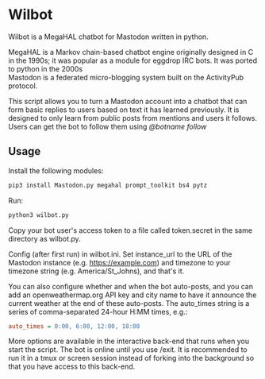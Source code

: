 # Wilbot
Wilbot is a MegaHAL chatbot for Mastodon written in python. 

MegaHAL is a Markov chain-based chatbot engine originally designed in C in the 1990s; it was popular as a module for eggdrop IRC bots. It was ported to python in the 2000s  
Mastodon is a federated micro-blogging system built on the ActivityPub protocol.  

This script allows you to turn a Mastodon account into a chatbot that can form basic replies to users based on text it has learned previously. It is designed to only learn from public posts from mentions and users it follows. Users can get the bot to follow them using *@botname follow*

## Usage
Install the following modules:
```bash
pip3 install Mastodon.py megahal prompt_toolkit bs4 pytz
```
 
Run:
```bash
python3 wilbot.py
```

Copy your bot user's access token to a file called token.secret in the same directory as wilbot.py. 

Config (after first run) in wilbot.ini. Set instance_url to the URL of the Mastodon instance (e.g. https://example.com) and timezone to your timezone string (e.g. America/St_Johns), and that's it. 

You can also configure whether and when the bot auto-posts, and you can add an openweathermap.org API key and city name to have it announce the current weather at the end of these auto-posts. The auto_times string is a series of comma-separated 24-hour H:MM times, e.g.:
```ini
auto_times = 0:00, 6:00, 12:00, 18:00
```
 
More options are available in the interactive back-end that runs when you start the script. The bot is online until you use /exit. It is recommended to run it in a tmux or screen session instead of forking into the background so that you have access to this back-end.